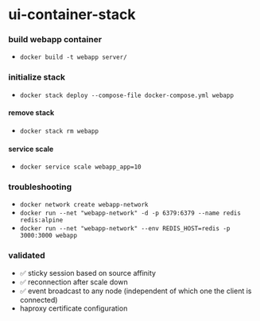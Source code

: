 # ui-container-stack

### build webapp container
- `docker build -t webapp server/`
### initialize stack
- `docker stack deploy --compose-file docker-compose.yml webapp`
#### remove stack
- `docker stack rm webapp`	
#### service scale
- `docker service scale webapp_app=10`
### troubleshooting
- `docker network create webapp-network`
- `docker run --net "webapp-network" -d -p 6379:6379 --name redis redis:alpine`
- `docker run --net "webapp-network" --env REDIS_HOST=redis -p 3000:3000 webapp`
### validated
- :white_check_mark: sticky session based on source affinity
- :white_check_mark: reconnection after scale down
- :white_check_mark: event broadcast to any node (independent of which one the client is connected)
- haproxy certificate configuration

